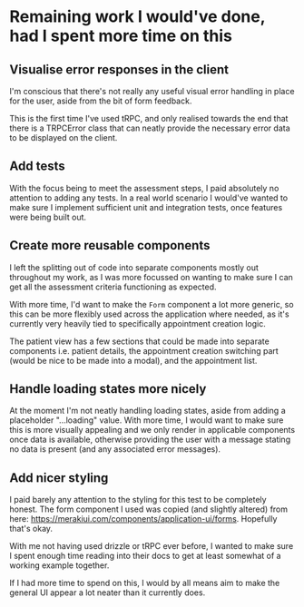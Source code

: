 # Remaining work I would've done, had I spent more time on this

## Visualise error responses in the client

I'm conscious that there's not really any useful visual error handling in place for the user, aside from the bit of form feedback.

This is the first time I've used tRPC, and only realised towards the end that there is a TRPCError class that can neatly provide the necessary error data to be displayed on the client.

## Add tests

With the focus being to meet the assessment steps, I paid absolutely no attention to adding any tests. In a real world scenario I would've wanted to make sure I implement sufficient unit and integration tests, once features were being built out.

## Create more reusable components

I left the splitting out of code into separate components mostly out throughout my work, as I was more focussed on wanting to make sure I can get all the assessment criteria functioning as expected.

With more time, I'd want to make the `Form` component a lot more generic, so this can be more flexibly used across the application where needed, as it's currently very heavily tied to specifically appointment creation logic.

The patient view has a few sections that could be made into separate components i.e. patient details, the appointment creation switching part (would be nice to be made into a modal), and the appointment list.

## Handle loading states more nicely

At the moment I'm not neatly handling loading states, aside from adding a placeholder "...loading" value. With more time, I would want to make sure this is more visually appealing and we only render in applicable components once data is available, otherwise providing the user with a message stating no data is present (and any associated error messages).

## Add nicer styling

I paid barely any attention to the styling for this test to be completely honest. The form component I used was copied (and slightly altered) from here: https://merakiui.com/components/application-ui/forms. Hopefully that's okay.

With me not having used drizzle or tRPC ever before, I wanted to make sure I spent enough time reading into their docs to get at least somewhat of a working example together.

If I had more time to spend on this, I would by all means aim to make the general UI appear a lot neater than it currently does.
